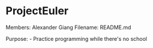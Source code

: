 # ProjectEuler
Members: Alexander Giang
Filename: README.md

Purpose:
        - Practice programming while there's no school 

